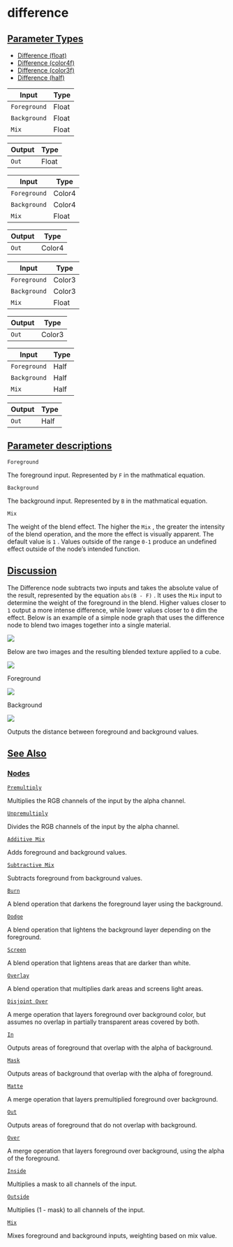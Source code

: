 # difference


[Parameter Types](/documentation/shadergraph/compositing/difference#Parameter-Types)
------------------------------------------------------------------------------------

* [Difference (float)](#)
* [Difference (color4f)](#)
* [Difference (color3f)](#)
* [Difference (half)](#)

| Input | Type |
| --- | --- |
| `Foreground` | Float |
| `Background` | Float |
| `Mix` | Float |

| Output | Type |
| --- | --- |
| `Out` | Float |

| Input | Type |
| --- | --- |
| `Foreground` | Color4 |
| `Background` | Color4 |
| `Mix` | Float |

| Output | Type |
| --- | --- |
| `Out` | Color4 |

| Input | Type |
| --- | --- |
| `Foreground` | Color3 |
| `Background` | Color3 |
| `Mix` | Float |

| Output | Type |
| --- | --- |
| `Out` | Color3 |

| Input | Type |
| --- | --- |
| `Foreground` | Half |
| `Background` | Half |
| `Mix` | Half |

| Output | Type |
| --- | --- |
| `Out` | Half |

[Parameter descriptions](/documentation/shadergraph/compositing/difference#Parameter-descriptions)
--------------------------------------------------------------------------------------------------

`Foreground` 

 The foreground input. Represented by
 `F` 
 in the mathmatical equation.
 

`Background` 

 The background input. Represented by
 `B` 
 in the mathmatical equation.
 

`Mix` 

 The weight of the blend effect. The higher the
 `Mix` 
 , the greater the intensity of the blend operation, and the more the effect is visually apparent. The default value is
 `1` 
 . Values outside of the range
 `0-1` 
 produce an undefined effect outside of the node’s intended function.
 

[Discussion](/documentation/shadergraph/compositing/difference#Discussion)
--------------------------------------------------------------------------

 The Difference node subtracts two inputs and takes the absolute value of the result, represented by the equation
 `abs(B - F)` 
 . It uses the
 `Mix` 
 input to determine the weight of the foreground in the blend. Higher values closer to
 `1` 
 output a more intense difference, while lower values closer to
 `0` 
 dim the effect. Below is an example of a simple node graph that uses the difference node to blend two images together into a single material.
 

![](https://docs-assets.developer.apple.com/published/df0b2a945ff0248fd2850cac564a8a26/DifferenceGraph.png)

 Below are two images and the resulting blended texture applied to a cube.
 

![](https://docs-assets.developer.apple.com/published/d9c4946e10d4cea53d216d891a402e72/MixMaterial1.png)

 Foreground
 

![](https://docs-assets.developer.apple.com/published/894072a80859e854d9facc19ef5e6577/BrickTexture.png)

 Background
 

![](https://docs-assets.developer.apple.com/published/262c61aaa1f893b613b75080338aaad7/DifferenceMaterial.png)

 Outputs the distance between foreground and background values.

[See Also](/documentation/shadergraph/compositing/difference#see-also)
----------------------------------------------------------------------

### [Nodes](/documentation/shadergraph/compositing/difference#nodes)

[`Premultiply`](/documentation/shadergraph/compositing/premultiply)

 Multiplies the RGB channels of the input by the alpha channel.
 

[`Unpremultiply`](/documentation/shadergraph/compositing/unpremultiply)

 Divides the RGB channels of the input by the alpha channel.
 

[`Additive Mix`](/documentation/shadergraph/compositing/additive-mix)

 Adds foreground and background values.
 

[`Subtractive Mix`](/documentation/shadergraph/compositing/subtractive-mix)

 Subtracts foreground from background values.
 

[`Burn`](/documentation/shadergraph/compositing/burn)

 A blend operation that darkens the foreground layer using the background.
 

[`Dodge`](/documentation/shadergraph/compositing/dodge)

 A blend operation that lightens the background layer depending on the foreground.
 

[`Screen`](/documentation/shadergraph/compositing/screen)

 A blend operation that lightens areas that are darker than white.
 

[`Overlay`](/documentation/shadergraph/compositing/overlay)

 A blend operation that multiplies dark areas and screens light areas.
 

[`Disjoint Over`](/documentation/shadergraph/compositing/disjoint-over)

 A merge operation that layers foreground over background color, but assumes no overlap in partially transparent areas covered by both.
 

[`In`](/documentation/shadergraph/compositing/in)

 Outputs areas of foreground that overlap with the alpha of background.
 

[`Mask`](/documentation/shadergraph/compositing/mask)

 Outputs areas of background that overlap with the alpha of foreground.
 

[`Matte`](/documentation/shadergraph/compositing/matte)

 A merge operation that layers premultiplied foreground over background.
 

[`Out`](/documentation/shadergraph/compositing/out)

 Outputs areas of foreground that do not overlap with background.
 

[`Over`](/documentation/shadergraph/compositing/over)

 A merge operation that layers foreground over background, using the alpha of the foreground.
 

[`Inside`](/documentation/shadergraph/compositing/inside)

 Multiplies a mask to all channels of the input.
 

[`Outside`](/documentation/shadergraph/compositing/outside)

 Multiplies (1 - mask) to all channels of the input.
 

[`Mix`](/documentation/shadergraph/compositing/mix)

 Mixes foreground and background inputs, weighting based on mix value.
 

